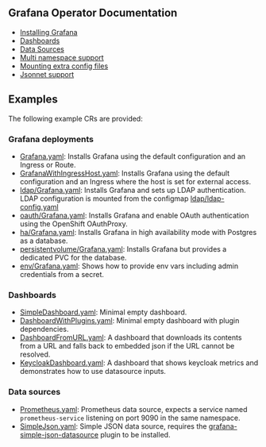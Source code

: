 ## Grafana Operator Documentation

* [Installing Grafana](./deploy_grafana.md)
* [Dashboards](./dashboards.md)
* [Data Sources](./datasources.md)
* [Multi namespace support](./multi_namespace_support.md)
* [Mounting extra config files](./extra_files.md)
* [Jsonnet support](./jsonnet.md)

## Examples

The following example CRs are provided:

### Grafana deployments

* [Grafana.yaml](../deploy/examples/Grafana.yaml): Installs Grafana using the default configuration and an Ingress or Route.
* [GrafanaWithIngressHost.yaml](../deploy/examples/GrafanaWithIngressHost.yaml): Installs Grafana using the default configuration and an Ingress where the host is set for external access. 
* [ldap/Grafana.yaml](../deploy/examples/ldap/Grafana.yaml): Installs Grafana and sets up LDAP authentication. LDAP configuration is mounted from the configmap [ldap/ldap-config.yaml](../deploy/examples/ldap/ldap-config.yaml)
* [oauth/Grafana.yaml](../deploy/examples/oauth/Grafana.yaml): Installs Grafana and enable OAuth authentication using the OpenShift OAuthProxy. 
* [ha/Grafana.yaml](../deploy/examples/oauth/Grafana.yaml): Installs Grafana in high availability mode with Postgres as a database. 
* [persistentvolume/Grafana.yaml](../deploy/examples/persistentvolume/Grafana.yaml): Installs Grafana but provides a dedicated PVC for the database.
* [env/Grafana.yaml](../deploy/examples/env/Grafana.yaml): Shows how to provide env vars including admin credentials from a secret.

### Dashboards

* [SimpleDashboard.yaml](../deploy/examples/dashboards/SimpleDashboard.yaml): Minimal empty dashboard.
* [DashboardWithPlugins.yaml](../deploy/examples/dashboards/DashboardWithPlugins.yaml): Minimal empty dashboard with plugin dependencies.
* [DashboardFromURL.yaml](../deploy/examples/dashboards/DashboardFromURL.yaml): A dashboard that downloads its contents from a URL and falls back to embedded json if the URL cannot be resolved.
* [KeycloakDashboard.yaml](../deploy/examples/dashboards/KeycloakDashboard.yaml): A dashboard that shows keycloak metrics and demonstrates how to use datasource inputs.

### Data sources

* [Prometheus.yaml](../deploy/examples/datasources/Prometheus.yaml): Prometheus data source, expects a service named `prometheus-service` listening on port 9090 in the same namespace.
* [SimpleJson.yaml](../deploy/examples/datasources/SimpleJson.yaml): Simple JSON data source, requires the [grafana-simple-json-datasource](https://grafana.com/grafana/plugins/grafana-simple-json-datasource) plugin to be installed.
